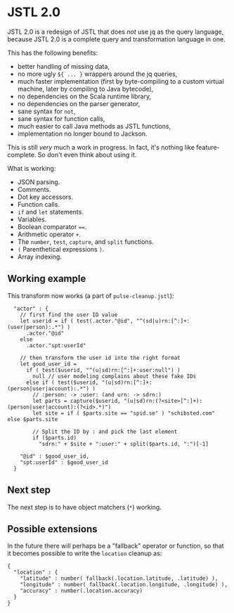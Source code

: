 
# JSTL 2.0

JSTL 2.0 is a redesign of JSTL that does *not* use jq as the query
language, because JSTL 2.0 is a complete query and transformation
language in one.

This has the following benefits:
 * better handling of missing data,
 * no more ugly `${ ... }` wrappers around the jq queries,
 * much faster implementation (first by byte-compiling to a custom
   virtual machine, later by compiling to Java bytecode),
 * no dependencies on the Scala runtime library,
 * no dependencies on the parser generator,
 * sane syntax for `not`,
 * sane syntax for function calls,
 * much easier to call Java methods as JSTL functions,
 * implementation no longer bound to Jackson.

This is still *very* much a work in progress. In fact, it's nothing
like feature-complete. So don't even think about using it.

What is working:
 * JSON parsing.
 * Comments.
 * Dot key accessors.
 * Function calls.
 * `if` and `let` statements.
 * Variables.
 * Boolean comparator `==`.
 * Arithmetic operator `+`.
 * The `number`, `test`, `capture`, and `split` functions.
 * `(` Parenthetical expressions `)`.
  * Array indexing.

## Working example

This transform now works (a part of `pulse-cleanup.jstl`):

```
  "actor" : {
    // first find the user ID value
    let userid = if ( test(.actor."@id", "^(sd|u)rn:[^:]+:(user|person):.*") )
      .actor."@id"
    else
      .actor."spt:userId"

    // then transform the user id into the right format
    let good_user_id =
      if ( test($userid, "^(u|sd)rn:[^:]+:user:null") )
        null // user modeling complains about these fake IDs
      else if ( test($userid, "(u|sd)rn:[^:]+:(person|user|account):.*") )
        // :person: -> :user: (and urn: -> sdrn:)
        let parts = capture($userid, "(u|sd)rn:(?<site>[^:]+):(person|user|account):(?<id>.*)")
        let site = if ( $parts.site == "spid.se" ) "schibsted.com" else $parts.site

        // Split the ID by : and pick the last element
        if ($parts.id)
          "sdrn:" + $site + ":user:" + split($parts.id, ":")[-1]

    "@id" : $good_user_id,
    "spt:userId" : $good_user_id
  }
```

## Next step

The next step is to have object matchers (`*`) working.

## Possible extensions

In the future there will perhaps be a "fallback" operator or function,
so that it becomes possible to write the `location` cleanup as:

```
{
  "location" : {
    "latitude" : number( fallback(.location.latitude, .latitude) ),
    "longitude" : number( fallback(.location.longitude, .longitude) ),
    "accuracy" : number(.location.accuracy)
  }
}
```
